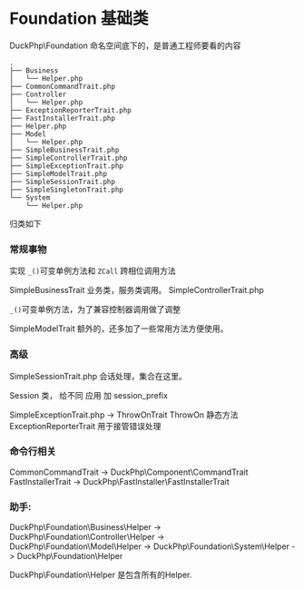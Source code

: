 # Foundation 基础类
DuckPhp\Foundation 命名空间底下的，是普通工程师要看的内容
```
.
├── Business
│   └── Helper.php
├── CommonCommandTrait.php
├── Controller
│   └── Helper.php
├── ExceptionReporterTrait.php
├── FastInstallerTrait.php
├── Helper.php
├── Model
│   └── Helper.php
├── SimpleBusinessTrait.php
├── SimpleControllerTrait.php
├── SimpleExceptionTrait.php
├── SimpleModelTrait.php
├── SimpleSessionTrait.php
├── SimpleSingletonTrait.php
└── System
    └── Helper.php

```
归类如下

### 常规事物
实现 `_()`可变单例方法和 `ZCall` 跨相位调用方法

SimpleBusinessTrait
业务类，服务类调用。
SimpleControllerTrait.php

`_()`可变单例方法，为了兼容控制器调用做了调整

SimpleModelTrait
额外的，还多加了一些常用方法方便使用。

### 高级

SimpleSessionTrait.php
会话处理，集合在这里。



Session 类， 给不同 应用 加 session_prefix 

SimpleExceptionTrait.php -> ThrowOnTrait
ThrowOn 静态方法
ExceptionReporterTrait
用于接管错误处理


### 命令行相关
CommonCommandTrait -> DuckPhp\Component\CommandTrait
FastInstallerTrait -> DuckPhp\FastInstaller\FastInstallerTrait

### 助手:
DuckPhp\Foundation\Business\Helper  ->
DuckPhp\Foundation\Controller\Helper ->
DuckPhp\Foundation\Model\Helper  ->
DuckPhp\Foundation\System\Helper ->
DuckPhp\Foundation\Helper

DuckPhp\Foundation\Helper 是包含所有的Helper.



